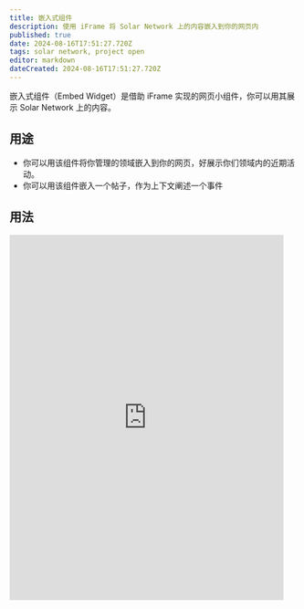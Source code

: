 ```yaml
---
title: 嵌入式组件
description: 使用 iFrame 将 Solar Network 上的内容嵌入到你的网页内
published: true
date: 2024-08-16T17:51:27.720Z
tags: solar network, project open
editor: markdown
dateCreated: 2024-08-16T17:51:27.720Z
---
```


嵌入式组件（Embed Widget）是借助 iFrame 实现的网页小组件，你可以用其展示 Solar Network 上的内容。

## 用途

- 你可以用该组件将你管理的领域嵌入到你的网页，好展示你们领域内的近期活动。
- 你可以用该组件嵌入一个帖子，作为上下文阐述一个事件

## 用法

<iframe src="https://solsynth.dev/embed/posts/888" width="480" height="640" frameborder="0" />

以上你可以看见一个 480x640 的小组件里面放 #888 号帖子，讲的是我们使用 Cloudflare 的故事。

这就是嵌入小组件，用法非常简单，上面的事例代码如下

```html
<iframe src="https://solsynth.dev/embed/posts/888" width="480" height="640" frameborder="0" />
```
